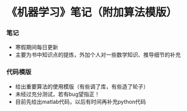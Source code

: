 # 《机器学习》笔记（附加算法模版）

### 笔记

- 寒假期间每日更新
- 主要为书中知识点的提炼，外加个人对一些数学知识、推导细节的补充

### 代码模版

- 给出重要算法的使用模版（有些调了库，有些造了轮子）
- 未经过充分测试，若有bug望指正！
- 目前先给出matlab代码，以后有时间再补充python代码
